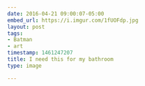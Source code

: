 ```yaml
---
date: 2016-04-21 09:00:07-05:00
embed_url: https://i.imgur.com/1fUOFdp.jpg
layout: post
tags:
- Batman
- art
timestamp: 1461247207
title: I need this for my bathroom
type: image

---
```

<img src="https://i.imgur.com/1fUOFdp.jpg" alt="" />

